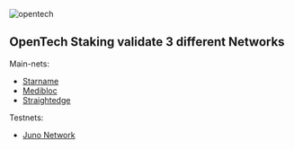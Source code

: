![opentech](https://user-images.githubusercontent.com/38581319/121074384-10931180-c7d4-11eb-8c61-1787630e866c.png)

## OpenTech Staking validate 3 different Networks

Main-nets: <br />
- [Starname](https://www.mintscan.io/starname/validators/starvaloper1gvt5u6ggvtcas4l7ez4lyvgusqdefckxqlj7lk)
- [Medibloc](https://www.mintscan.io/medibloc/validators/panaceavaloper1kqz8nfz2cltecc3muwq9lgcqgps2lghurwj9zp)
- [Straightedge](https://straightedge.bi23.com/validator/strvaloper18dy4q95wf5f7up7tpc5h3605h8xk6wtsrgpfnq)

Testnets: <br />
- [Juno Network](https://testnet.juno.aneka.io/validators/junovaloper1z484nexrw0q4grwl7zg8vf9f98ysf30qqydkp0)
